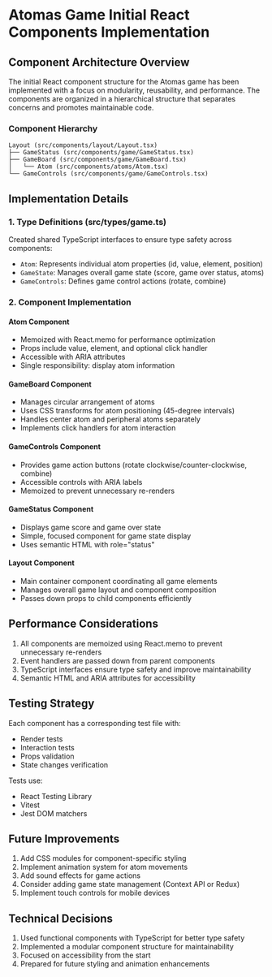 # Atomas Game Initial React Components Implementation

## Component Architecture Overview

The initial React component structure for the Atomas game has been implemented with a focus on modularity, reusability, and performance. The components are organized in a hierarchical structure that separates concerns and promotes maintainable code.

### Component Hierarchy

```
Layout (src/components/layout/Layout.tsx)
├── GameStatus (src/components/game/GameStatus.tsx)
├── GameBoard (src/components/game/GameBoard.tsx)
│   └── Atom (src/components/atoms/Atom.tsx)
└── GameControls (src/components/game/GameControls.tsx)
```

## Implementation Details

### 1. Type Definitions (src/types/game.ts)

Created shared TypeScript interfaces to ensure type safety across components:
- `Atom`: Represents individual atom properties (id, value, element, position)
- `GameState`: Manages overall game state (score, game over status, atoms)
- `GameControls`: Defines game control actions (rotate, combine)

### 2. Component Implementation

#### Atom Component
- Memoized with React.memo for performance optimization
- Props include value, element, and optional click handler
- Accessible with ARIA attributes
- Single responsibility: display atom information

#### GameBoard Component
- Manages circular arrangement of atoms
- Uses CSS transforms for atom positioning (45-degree intervals)
- Handles center atom and peripheral atoms separately
- Implements click handlers for atom interaction

#### GameControls Component
- Provides game action buttons (rotate clockwise/counter-clockwise, combine)
- Accessible controls with ARIA labels
- Memoized to prevent unnecessary re-renders

#### GameStatus Component
- Displays game score and game over state
- Simple, focused component for game state display
- Uses semantic HTML with role="status"

#### Layout Component
- Main container component coordinating all game elements
- Manages overall game layout and component composition
- Passes down props to child components efficiently

## Performance Considerations

1. All components are memoized using React.memo to prevent unnecessary re-renders
2. Event handlers are passed down from parent components
3. TypeScript interfaces ensure type safety and improve maintainability
4. Semantic HTML and ARIA attributes for accessibility

## Testing Strategy

Each component has a corresponding test file with:
- Render tests
- Interaction tests
- Props validation
- State changes verification

Tests use:
- React Testing Library
- Vitest
- Jest DOM matchers

## Future Improvements

1. Add CSS modules for component-specific styling
2. Implement animation system for atom movements
3. Add sound effects for game actions
4. Consider adding game state management (Context API or Redux)
5. Implement touch controls for mobile devices

## Technical Decisions

1. Used functional components with TypeScript for better type safety
2. Implemented a modular component structure for maintainability
3. Focused on accessibility from the start
4. Prepared for future styling and animation enhancements